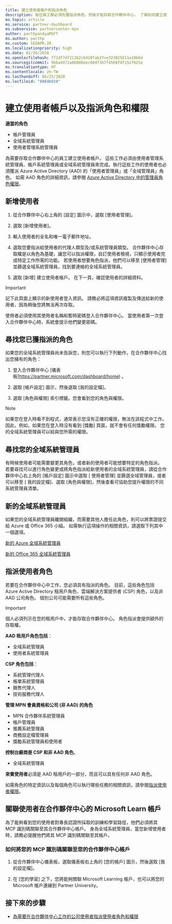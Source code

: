 ```yaml
---
title: 建立使用者帳戶和指派角色
description: 每位員工都必須先獲指派角色，然後才能存取合作夥伴中心。 了解如何建立使用者帳戶、指派角色，以及設定權限。
ms.topic: article
ms.service: partner-dashboard
ms.subservice: partnercenter-mpn
author: parthpandyaMSFT
ms.author: parthp
ms.custom: SEOAPR.20
ms.localizationpriority: high
ms.date: 02/26/2020
ms.openlocfilehash: f71df7df213b2c6410fab37ce323825511a18b6d
ms.sourcegitcommit: 9bbad472a86086eec684f3b7f4568fdf152f625e
ms.translationtype: HT
ms.contentlocale: zh-TW
ms.lasthandoff: 08/25/2020
ms.locfileid: "88846928"
---
```

# <a name="create-user-accounts-and-assign-roles-and-permissions"></a>建立使用者帳戶以及指派角色和權限

**適當的角色**

- 帳戶管理員
- 全域系統管理員
- 使用者管理系統管理員

為需要存取合作夥伴中心的員工建立使用者帳戶。 這些工作必須由使用者管理系統管理員、帳戶系統管理員或全域系統管理員來完成。執行這些工作的使用者也必須獲派 Azure Active Directory (AAD) 的「使用者管理員」或「全域管理員」角色。 如需 AAD 角色的詳細資訊，請參閱 [Azure Active Directory 中的管理員角色權限](https://docs.microsoft.com/azure/active-directory/users-groups-roles/directory-assign-admin-roles)。


## <a name="add-a-new-user"></a>新增使用者

1. 從合作夥伴中心右上角的 [設定] 圖示中，選取 [使用者管理]。

2. 選取 [新增使用者]。

3. 輸入使用者的全名和唯一電子郵件地址。

4. 選取您要指派給使用者的代理人類型及/或系統管理員類型。 合作夥伴中心存取權是以角色為基礎，讓您可以指派權限，自訂使用者檢視，只顯示使用者完成特定工作所需的功能。  若使用者想要角色指派，他們可以移至 [使用者管理] 並篩選全域系統管理員，找到要連絡的全域系統管理員。

5. 選取 [新增] 建立使用者帳戶。 在下一頁，確認使用者的詳細資料。

> [!IMPORTANT]  
> 記下此頁面上顯示的新使用者登入資訊。 請務必將這項資訊複製及傳送給新的使用者，因為稍後您將無法再次存取。 


使用者必須使用其使用者名稱和暫時密碼登入合作夥伴中心。 當使用者第一次登入合作夥伴中心時，系統會提示他們變更密碼。 

## <a name="find-the-role-youve-been-assigned"></a>尋找您已獲指派的角色

如果您的全域系統管理員尚未告訴您，則您可以執行下列動作，在合作夥伴中心找出您擁有的角色：

1. 登入合作夥伴中心 [儀表板]https://partner.microsoft.com/dashboard/home) 。

1. 選取 [帳戶設定] 圖示，然後選取 [我的設定檔]。
 
1. 選取 [角色與權限] 索引標籤。您會看到您的角色與權限。
 

>[!Note]
>如果您在登入時看不到程式，通常表示您沒有正確的權限，無法在該程式中工作。 因此，例如，如果您在登入時沒有看到 [獎勵] 頁面，就不會有任何獎勵權限。 您的全域系統管理員可以給與您所需的權限。


## <a name="find-your-global-admin"></a>尋找您的全域系統管理員

有時候使用者可能需要變更其角色，或者新的使用者可能想要特定的角色指派。  
若要尋找可以進行角色變更或將角色指派給新使用者的全域系統管理員，請從合作夥伴中心右上角的 [帳戶設定] 圖示中選取 [ 使用者管理] 並篩選全域管理員，或者可以移至 [ 我的設定檔]、選取 [角色與權限]，然後查看可協助您提升權限的不同系統管理員清單。 


## <a name="new-global-admin"></a>新的全域系統管理員

如果您的全域系統管理員離開組織，而需要其他人擔任此角色，則可以將票證提交給 Azure 或 Office 365 小組。 如需執行這項操作的相關資訊，請選取下列其中一個選項。

[新的 Azure 全域系統管理員](https://support.microsoft.com/help/4505981/what-to-do-if-the-only-admin-for-your-mpn-program-has-left-the-company)

[新的 Office 365 全域系統管理員](https://admin.microsoft.com/)


## <a name="assign-user-roles"></a>指派使用者角色

若要在合作夥伴中心中工作，您必須具有指派的角色。  目前，這些角色包括 Azure Active Directory 租用戶角色、雲端解決方案提供者 (CSP) 角色，以及非 AAD 公司角色。 個別公司可能需要所有這些角色。

>[!Important]
>個人必須列示在您的租用戶中，才能存取合作夥伴中心。 角色指派會提供額外的存取權。


**AAD 租用戶角色包括**：
- 全域系統管理員
- 使用者系統管理員

**CSP 角色包括**：
- 系統管理代理人
- 帳單系統管理員
- 銷售代理人
- 技術服務代理人

**管理 MPN 會員資格和公司 (非 AAD) 的角色**
- MPN 合作夥伴系統管理員
- 帳戶管理員
- 推薦系統管理員
- 商務設定檔管理員
- 獎勵系統管理員和使用者

**控制台廠商是 CSP 和非 AAD 角色**。
- 全域系統管理員

**來賓使用者**必須是 AAD 租用戶的一部分，而且可以具有任何非 AAD 角色。

如需角色的特定資訊以及每個角色可以執行哪些任務的相關資訊，請參閱[指派使用者權限](permissions-overview.md)。

## <a name="associate-a-users-microsoft-learn-account-in-partner-center"></a>關聯使用者在合作夥伴中心的 Microsoft Learn 帳戶

為了能夠看到您的使用者對專長認證所採取的訓練和學習路徑，他們必須將其 MCP 識別碼關聯至其合作夥伴中心帳戶。 身為全域系統管理員，當您新增使用者時，請務必提醒他們將其 MCP 識別碼關聯至其帳戶。 

### <a name="how-to-associate-your-mcp-id-to-your-partner-center-account"></a>如何將您的 MCP 識別碼關聯至您的合作夥伴中心帳戶

1. 從合作夥伴中心儀表板，選取儀表板右上角的 [您的帳戶] 圖示，然後選取 [我的設定檔]。

2. 在 [您的學習] 之下，您將能夠關聯 Microsoft Learning 帳戶，也可以將您的 Microsoft 帳戶連線到 Partner University。

## <a name="next-steps"></a>接下來的步驟

- [為需要在合作夥伴中心工作的公司使用者指派使用者角色和權限](permissions-overview.md)